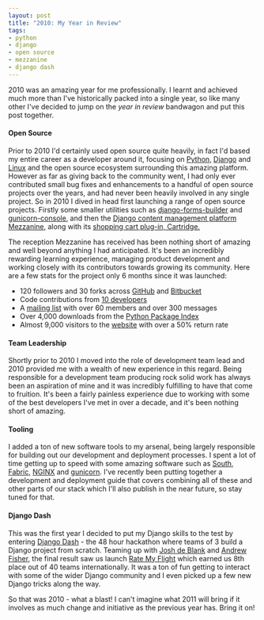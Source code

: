 ```yaml
---
layout: post
title: "2010: My Year in Review"
tags:
- python
- django
- open source
- mezzanine
- django dash
---
```

2010 was an amazing year for me professionally. I learnt and achieved much
more than I've historically packed into a single year, so like many other I've
decided to jump on the _year in review_ bandwagon and put this post
together.

#### Open Source

Prior to 2010 I'd certainly used open source quite heavily, in fact I'd based
my entire career as a developer around it, focusing on
[Python](http://python.org/), [Django](http://www.djangoproject.com/) and
[Linux](http://en.wikipedia.org/wiki/Linux) and the open source ecosystem
surrounding this amazing platform. However as far as giving back to the
community went, I had only ever contributed small bug fixes and enhancements
to a handful of open source projects over the years, and had never been
heavily involved in any single project. So in 2010 I dived in head first
launching a range of open source projects. Firstly some smaller utilities such
as [django-forms-builder](https://github.com/stephenmcd/django-forms-builder)
and [gunicorn-console](https://github.com/stephenmcd/gunicorn-console), and
then the [Django content management platform
Mezzanine](http://mezzanine.jupo.org/), along with its [shopping cart plug-in,
Cartridge.](http://cartridge.jupo.org/)

The reception Mezzanine has received has been nothing short of amazing and
well beyond anything I had anticipated. It's been an incredibly rewarding
learning experience, managing product development and working closely with its
contributors towards growing its community. Here are a few stats for the
project only 6 months since it was launched:

  * 120 followers and 30 forks across [GitHub](https://github.com/stephenmcd/mezzanine) and [Bitbucket](https://bitbucket.org/stephenmcd/mezzanine)
  * Code contributions from [10 developers](http://mezzanine.jupo.org/docs/colophon.html#authors)
  * A [mailing list](http://groups.google.com/group/mezzanine-users/topics) with over 60 members and over 300 messages
  * Over 4,000 downloads from the [Python Package Index](http://pypi.python.org/pypi)
  * Almost 9,000 visitors to the [website](http://mezzanine.jupo.org/) with over a 50% return rate

#### Team Leadership

Shortly prior to 2010 I moved into the role of development team lead and 2010
provided me with a wealth of new experience in this regard. Being responsible
for a development team producing rock solid work has always been an aspiration
of mine and it was incredibly fulfilling to have that come to fruition. It's
been a fairly painless experience due to working with some of the best
developers I've met in over a decade, and it's been nothing short of amazing.

#### Tooling

I added a ton of new software tools to my arsenal, being largely responsible
for building out our development and deployment processes. I spent a lot of
time getting up to speed with some amazing software such as
[South](http://south.aeracode.org/), [Fabric](http://fabfile.org/),
[NGINX](http://nginx.org/en/) and [gunicorn](http://gunicorn.org/). I've
recently been putting together a development and deployment guide that covers
combining all of these and other parts of our stack which I'll also publish in
the near future, so stay tuned for that.

#### Django Dash

This was the first year I decided to put my Django skills to the test by
entering [Django Dash](http://djangodash.com/) - the 48 hour hackathon where
teams of 3 build a Django project from scratch. Teaming up with [Josh de
Blank](http://www.joshdeblank.com/) and [Andrew Fisher](http://ajfisher.me/),
the final result saw us launch [Rate My Flight](http://ratemyflight.org) which
earned us 8th place out of 40 teams internationally. It was a ton of fun
getting to interact with some of the wider Django community and I even picked
up a few new Django tricks along the way.

So that was 2010 - what a blast! I can't imagine what 2011 will bring if it
involves as much change and initiative as the previous year has. Bring it on!
